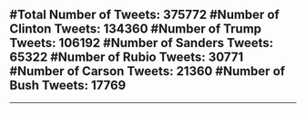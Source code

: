 #Total Number of Tweets: 375772 
#Number of Clinton Tweets: 134360
#Number of Trump Tweets: 106192
#Number of Sanders Tweets: 65322
#Number of Rubio Tweets: 30771
#Number of Carson Tweets: 21360
#Number of Bush Tweets: 17769
---
---
